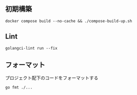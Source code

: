 ## 初期構築　
```
docker compose build --no-cache && ./compose-build-up.sh 
```

## Lint
```
golangci-lint run --fix  
```

## フォーマット
プロジェクト配下のコードをフォーマットする
```
go fmt ./...
```
